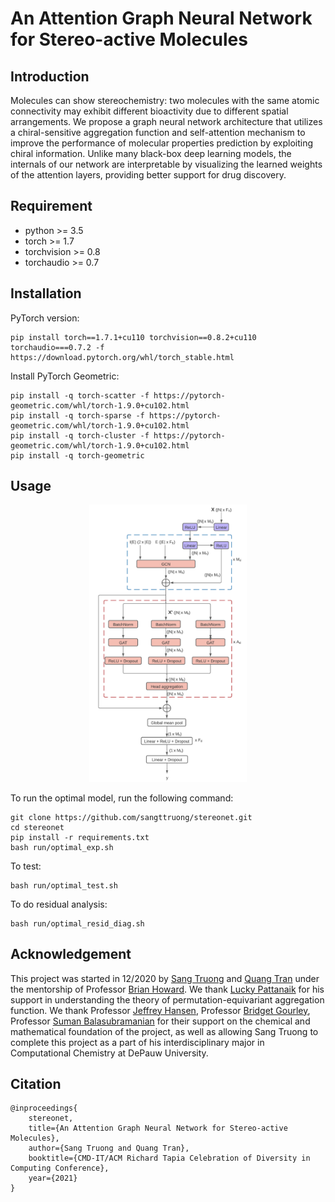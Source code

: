 # An Attention Graph Neural Network for Stereo-active Molecules

## Introduction
Molecules can show stereochemistry: two molecules with the same atomic connectivity may exhibit different bioactivity due to different spatial arrangements. We propose a graph neural network architecture that utilizes a chiral-sensitive aggregation function and self-attention mechanism to improve the performance of molecular properties prediction by exploiting chiral information. Unlike many black-box deep learning models, the internals of our network are interpretable by visualizing the learned weights of the attention layers, providing better support for drug discovery.

<!-- Project Organization
------------

    ├── LICENSE
    ├── Makefile           <- Makefile with commands like `make data` or `make train`
    ├── README.md          <- The top-level README for developers using this project.
    ├── data
    │   ├── external       <- Data from third party sources.
    │   ├── interim        <- Intermediate data that has been transformed.
    │   ├── processed      <- The final, canonical data sets for modeling.
    │   └── raw            <- The original, immutable data dump.
    │
    ├── docs               <- A default Sphinx project; see sphinx-doc.org for details
    │
    ├── models             <- Trained and serialized models, model predictions, or model summaries
    │
    ├── notebooks          <- Jupyter notebooks. Naming convention is a number (for ordering),
    │                         the creator's initials, and a short `-` delimited description, e.g.
    │                         `1.0-jqp-initial-data-exploration`.
    │
    ├── references         <- Data dictionaries, manuals, and all other explanatory materials.
    │
    ├── reports            <- Generated analysis as HTML, PDF, LaTeX, etc.
    │   └── figures        <- Generated graphics and figures to be used in reporting
    │
    ├── requirements.txt   <- The requirements file for reproducing the analysis environment, e.g.
    │                         generated with `pip freeze > requirements.txt`
    │
    ├── setup.py           <- makes project pip installable (pip install -e .) so src can be imported
    ├── src                <- Source code for use in this project.
    │   ├── __init__.py    <- Makes src a Python module
    │   │
    │   ├── data           <- Scripts to download or generate data
    │   │   └── make_dataset.py
    │   │
    │   ├── features       <- Scripts to turn raw data into features for modeling
    │   │   └── build_features.py
    │   │
    │   ├── models         <- Scripts to train models and then use trained models to make
    │   │   │                 predictions
    │   │   ├── predict_model.py
    │   │   └── train_model.py
    │   │
    │   └── visualization  <- Scripts to create exploratory and results oriented visualizations
    │       └── visualize.py
    │
    └── tox.ini            <- tox file with settings for running tox; see tox.readthedocs.io


--------

<p><small>Project based on the <a target="_blank" href="https://drivendata.github.io/cookiecutter-data-science/">cookiecutter data science project template</a> #cookiecutterdatascience</small></p> -->

## Requirement
* python >= 3.5
* torch >= 1.7
* torchvision >= 0.8
* torchaudio >= 0.7

## Installation
PyTorch version:

```{bash}
pip install torch==1.7.1+cu110 torchvision==0.8.2+cu110 torchaudio===0.7.2 -f https://download.pytorch.org/whl/torch_stable.html
```
Install PyTorch Geometric:
```{bash}
pip install -q torch-scatter -f https://pytorch-geometric.com/whl/torch-1.9.0+cu102.html
pip install -q torch-sparse -f https://pytorch-geometric.com/whl/torch-1.9.0+cu102.html
pip install -q torch-cluster -f https://pytorch-geometric.com/whl/torch-1.9.0+cu102.html
pip install -q torch-geometric
```

## Usage
<!-- How to use the project - Describe briefly -->

<p align="center">
<img width=50% src= "./reports/stereonet.png"/>
</p>

To run the optimal model, run the following command:
```{bash}
git clone https://github.com/sangttruong/stereonet.git
cd stereonet
pip install -r requirements.txt
bash run/optimal_exp.sh
```

To test:
```{bash}
bash run/optimal_test.sh
```

To do residual analysis:
```{bash}
bash run/optimal_resid_diag.sh
```

## Acknowledgement
This project was started in 12/2020 by [Sang Truong](https://sangttruong.github.io/) and [Quang Tran](https://quangntran.github.io/) under the mentorship of Professor [Brian Howard](https://github.com/bhoward). We thank [Lucky Pattanaik](https://github.com/PattanaikL) for his support in understanding the theory of permutation-equivariant aggregation function. We thank Professor [Jeffrey Hansen](https://www.depauw.edu/news-media/experts/details/jeffrey-a-hansen/), Professor [Bridget Gourley](https://sites.google.com/a/depauw.edu/bridget-gourley/), Professor [Suman Balasubramanian](https://www.depauw.edu/academics/college-of-liberal-arts/mathematics/faculty-staff/detail/1785802452885/) for their support on the chemical and mathematical foundation of the project, as well as allowing Sang Truong to complete this project as a part of his interdisciplinary major in Computational Chemistry at DePauw University.

## Citation
```
@inproceedings{
    stereonet,
    title={An Attention Graph Neural Network for Stereo-active Molecules},
    author={Sang Truong and Quang Tran},
    booktitle={CMD-IT/ACM Richard Tapia Celebration of Diversity in Computing Conference},
    year={2021}
}
```

